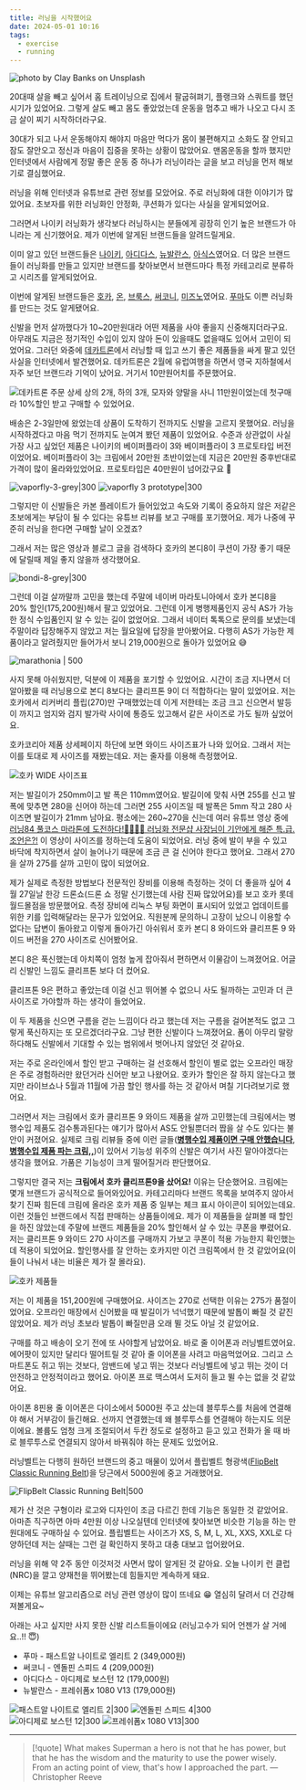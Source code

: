 ```yaml
---
title: 러닝을 시작했어요
date: 2024-05-01 10:16
tags:
  - exercise
  - running
---
```


![photo by Clay Banks on Unsplash](https://images.unsplash.com/photo-1712925975246-7b1b8df829e2?crop=entropy&cs=srgb&fm=jpg&ixid=M3wzNjM5Nzd8MHwxfHJhbmRvbXx8fHx8fHx8fDE3MTQ1MjYxNzd8&ixlib=rb-4.0.3&q=85&w=768&h=432)

20대때 살을 빼고 싶어서 홈 트레이닝으로 집에서 팔굽혀펴기, 플랭크와 스쿼트를 했던 시기가 있었어요. 그렇게 살도 빼고 몸도 좋았었는데 운동을 멈추고 배가 나오고 다시 조금 살이 찌기 시작하더라구요.

30대가 되고 나서 운동해야지 해야지 마음만 먹다가 몸이 불편해지고 소화도 잘 안되고 잠도 잘안오고 정신과 마음이 집중을 못하는 상황이 많았어요. 맨몸운동을 할까 했지만 인터넷에서 사람에게 정말 좋은 운동 중 하나가 러닝이라는 글을 보고 러닝을 먼저 해보기로 결심했어요.

러닝을 위해 인터넷과 유튜브로 관련 정보를 모았어요. 주로 러닝화에 대한 이야기가 많았어요. 초보자를 위한 러닝화인 안정화, 쿠션화가 있다는 사실을 알게되었어요.

그러면서 나이키 러닝화가 생각보다 러닝하시는 분들에게 굉장히 인기 높은 브랜드가 아니라는 게 신기했어요. 제가 이번에 알게된 브랜드들을 알려드릴게요.

이미 알고 있던 브랜드들은 [나이키](https://www.nike.com/kr/), [아디다스](https://www.adidas.co.kr/), [뉴발란스](https://www.nbkorea.com/index.action), [아식스](https://asics.co.kr/)였어요. 더 많은 브랜드들이 러닝화를 만들고 있지만 브랜드를 찾아보면서 브랜드마다 특정 카테고리로 분류하고 시리즈를 알게되었어요.

이번에 알게된 브랜드들은 [호카](https://brand.naver.com/hoka), [온](https://www.on.com/en-kr/), [브룩스](https://brooksrunning.co.kr/), [써코니](https://saucony-korea.com/), [미즈노](https://kor.mizuno.com/)였어요. [푸마](https://kr.puma.com/kr/ko/home)도 이쁜 러닝화를 만드는 것도 알게됐어요.

신발을 먼저 살까했다가 10~20만원대라 어떤 제품을 사야 좋을지 신중해지더라구요. 아무래도 지금은 정기적인 수입이 있지 않아 돈이 있을때도 없을때도 있어서 고민이 되었어요. 그러던 와중에 [데카트론](https://www.decathlon.co.kr/kr_ko/)에서 러닝할 때 입고 쓰기 좋은 제품들을 싸게 팔고 있던 사실을 인터넷에서 발견했어요. 데카트론은 2월에 유럽여행을 하면서 영국 지하철에서 자주 보던 브랜드라 기억이 났어요. 거기서 10만원어치를 주문했어요.

![데카트론 주문 상세](assets/decathlon-order-detail.webp)
상의 2개, 하의 3개, 모자와 양말을 사니 11만원이었는데 첫구매라 10%할인 받고 구매할 수 있었어요.

배송은 2-3일만에 왔었는데 상품이 도착하기 전까지도 신발을 고르지 못했어요. 러닝을 시작하겠다고 마음 먹기 전까지도 눈여겨 봤던 제품이 있었어요. 수준과 상관없이 사실 가장 사고 싶었던 제품은 나이키의 베이퍼플라이 3와 베이퍼플라이 3 프로토타입 버전이었어요. 베이퍼플라이 3는 크림에서 20만원 초반이었는데 지금은 20만원 중후반대로 가격이 많이 올라와있었어요. 프로토타입은 40만원이 넘어갔구요 🥲

![vaporfly-3-grey|300](https://images.stockx.com/360/Nike-ZoomX-Vaporfly-3-White-Particle-Grey/Images/Nike-ZoomX-Vaporfly-3-White-Particle-Grey/Lv2/img01.jpg?fm=avif&auto=compress&w=576&dpr=2&updated_at=1696001105&h=384&q=60) ![vaporfly 3 prototype|300](https://images.stockx.com/360/Nike-ZoomX-Vaporfly-Next-3-Prototype/Images/Nike-ZoomX-Vaporfly-Next-3-Prototype/Lv2/img01.jpg?fm=avif&auto=compress&w=576&dpr=2&updated_at=1681157911&h=384&q=60)

그렇지만 이 신발들은 카본 플레이트가 들어있었고 속도와 기록이 중요하지 않은 저같은 초보에게는 부담이 될 수 있다는 유튜브 리뷰를 보고 구매를 포기했어요. 제가 나중에 꾸준히 러닝을 한다면 구매할 날이 오겠죠?

그래서 저는 많은 영상과 블로그 글을 검색하다 호카의 본디8이 쿠션이 가장 좋기 때문에 달릴때 제일 좋지 않을까 생각했어요.

![bondi-8-grey|300](assets/bondi-8-grey.webp)

그런데 이걸 살까말까 고민을 했는데 주말에 네이버 마라토니아에서 호카 본디8을 20% 할인(175,200원)해서 팔고 있었어요. 그런데 이게 병행제품인지 공식 AS가 가능한 정식 수입품인지 알 수 있는 길이 없었어요. 그래서 네이터 톡톡으로 문의를 보냈는데 주말이라 답장해주지 않았고 저는 월요일에 답장을 받아봤어요. 다행히 AS가 가능한 제품이라고 알려줬지만 들어가서 보니 219,000원으로 돌아가 있었어요 😅 

![marathonia | 500](assets/marathonia.webp)

사지 못해 아쉬웠지만, 덕분에 이 제품을 포기할 수 있었어요. 시간이 조금 지나면서 더 알아봤을 때 러닝용으로 본디 8보다는 클리프톤 9이 더 적합하다는 말이 있었어요. 저는 호카에서 리커버리 플립(270)만 구매했었는데 이게 저한테는 조금 크고 신으면서 발등이 까지고 엄지와 검지 발가락 사이에 통증도 있고해서 같은 사이즈로 가도 될까 싶었어요.

호카코리아 제품 상세페이지 하단에 보면 와이드 사이즈표가 나와 있어요. 그래서 저는 이를 토대로 제 사이즈를 재봤는데요. 저는 줄자를 이용해 측정했어요.

![호카 WIDE 사이즈표](assets/hoka-wide-size-table.webp)

저는 발길이가 250mm이고 발 폭은 110mm였어요. 발길이에 맞춰 사면 255를 신고 발 폭에 맞추면 280을 신어야 하는데 그러면 255 사이즈일 때 발폭은 5mm 작고 280 사이즈면 발길이가 21mm 남아요. 평소에는 260~270을 신는데 여러 유튜브 영상 중에 [러닝84 풀코스 마라톤에 도전하다!🏃‍♂️🏃‍♂️ 러닝화 전문샵 사장님이 기안에게 해준 특.급.조언은?!](https://youtu.be/6uj1GSVNtLk?si=BkuqfYCDsf67AjNa) 이 영상이 사이즈를 정하는데 도움이 되었어요. 러닝 중에 발이 부을 수 있고 바닥에 착지하면서 살이 늘어나기 때문에 조금 큰 걸 신어야 한다고 했어요. 그래서 270을 살까 275를 살까 고민이 많이 되었어요.

제가 실제로 측정한 방법보다 전문적인 장비를 이용해 측정하는 것이 더 좋을까 싶어 4월 27일날 한강 드론쇼(드론 쇼 정말 신기했는데 사람 진짜 많았어요)를 보고 호카 롯데월드몰점을 방문했어요. 측정 장비에 리눅스 부팅 화면이 표시되어 있었고 업데이트를 위한 키를 입력해달라는 문구가 있었어요. 직원분께 문의하니 고장이 났으니 이용할 수 없다는 답변이 돌아왔고 이렇게 돌아가긴 아쉬워서 호카 본디 8 와이드와 클리프톤 9 와이드 버전을 270 사이즈로 신어봤어요.

본디 8은 푹신했는데 아치쪽이 엄청 높게 잡아줘서 편하면서 이물감이 느껴졌어요. 어글리 신발인 느낌도 클리프톤 보다 더 컸어요.

클리프톤 9은 편하고 좋았는데 이걸 신고 뛰어볼 수 없으니 사도 될까하는 고민과 더 큰 사이즈로 가야할까 하는 생각이 들었어요.

이 두 제품을 신으면 구름을 걷는 느낌이다 라고 했는데 저는 구름을 걸어본적도 없고 그렇게 푹신하지는 또 모르겠더라구요. 그냥 편한 신발이다 느껴졌어요. 폼이 아무리 말랑하다해도 신발에서 기대할 수 있는 범위에서 벗어나지 않았던 것 같아요.

저는 주로 온라인에서 할인 받고 구매하는 걸 선호해서 할인이 별로 없는 오프라인 매장은 주로 경험하러만 왔던거라 신어만 보고 나왔어요. 호카가 할인은 잘 하지 않는다고 했지만 라이브쇼나 5월과 11월에 가끔 할인 행사를 하는 것 같아서 며칠 기다려보기로 했어요.

그러면서 저는 크림에서 호카 클리프톤 9 와이드 제품을 살까 고민했는데 크림에서는 병행수입 제품도 검수통과된다는 얘기가 많아서 AS도 안될뿐더러 짭을 살 수도 있다는 불안이 커졌어요. 실제로 크림 리뷰들 중에 이런 글들(**[병행수입 제품이면 구매 안했습니다](https://kream.co.kr/social/posts/1120350)**, **[병행수입 제품 파는 크림,,](https://kream.co.kr/social/posts/1001987)**)이 있어서 기능성 위주의 신발은 여기서 사진 말아야겠다는 생각을 했어요. 가품은 기능성이 크게 떨어질거라 판단했어요.

그렇지만 결국 저는 **크림에서 호카 클리프톤9을 샀어요!** 이유는 단순했어요. 크림에는 몇개 브랜드가 공식적으로 들어와있어요. 카테고리마다 브랜드 목록을 보여주지 않아서 찾기 진짜 힘든데 크림에 올라온 호카 제품 중 일부는 체크 표시 아이콘이 되어있는데요. 이런 것들인 브랜드에서 직접 판매하는 상품들이에요. 제가 이 제품들을 살펴볼 때 할인을 하진 않았는데 주말에 브랜드 제품들을 20% 할인해서 살 수 있는 쿠폰을 뿌렸어요. 저는 클리프톤 9 와이드 270 사이즈를 구매까지 가보고 쿠폰이 적용 가능한지 확인했는데 적용이 되었어요. 할인행사를 잘 안하는 호카지만 이건 크림쪽에서 한 것 같았어요(이들이 나눠서 내는 비율은 제가 잘 몰라요).

![호카 제품들](assets/hoka-shoes-in-kream.webp)

저는 이 제품을 151,200원에 구매했어요. 사이즈는 270로 선택한 이유는 275가 품절이었어요. 오프라인 매장에서 신어봤을 때 발길이가 넉넉했기 때문에 발톱이 빠질 것 같진 않았어요. 제가 러닝 초보라 발톱이 빠질만큼 오래 뛸 것도 아닐 것 같았어요.

구매를 하고 배송이 오기 전에 또 사야할게 남았어요. 바로 줄 이어폰과 러닝벨트였어요. 에어팟이 있지만 달리다 떨어트릴 것 같아 줄 이어폰을 사려고 마음먹었어요. 그리고 스마트폰도 쥐고 뛰는 것보다, 암밴드에 넣고 뛰는 것보다 러닝벨트에 넣고 뛰는 것이 더 안전하고 안정적이라고 했어요. 아이폰 프로 맥스여서 도저히 들고 뛸 수는 없을 것 같았어요.

 아이폰 8핀용 줄 이어폰은 다이소에서 5000원 주고 샀는데 블루투스를 처음에 연결해야 해서 거부감이 들긴해요. 선까지 연결했는데 왜 블루투스를 연결해야 하는지도 의문이에요. 볼륨도 엄청 크게 조절되어서 두칸 정도로 설정하고 듣고 있고 전화가 올 때 바로 블루투스로 연결되지 않아서 바꿔줘야 하는 문제도 있었어요.
 
 러닝벨트는 다행히 원하던 브랜드의 중고 매물이 있어서 플립벨트 형광색([FlipBelt Classic Running Belt](https://flipbelt.com/products/flipbelt-classic-running-belt?variant=32442864861384))을 당근에서 5000원에 중고 거래했어요.

![FlipBelt Classic Running Belt|500](https://flipbelt.com/cdn/shop/files/Classic-Master--Square_ecd672f8-a06b-455c-9db9-f0b49ebbe0d8.jpg?v=1710193474&width=1426)

제가 산 것은 구형이라 로고와 디자인이 조금 다르긴 한데 기능은 동일한 것 같았어요. 아마존 직구하면 아마 4만원 이상 나오실텐데 인터넷에 찾아보면 비슷한 기능을 하는 만원대에도 구매하실 수 있어요. 플립벨트는 사이즈가 XS, S, M, L, XL, XXS, XXL로 다양하던데 저는 살때는 그런 걸 확인하지 못하고 대충 대보고 업어왔어요.

러닝을 위해 약 2주 동안 이것저것 사면서 많이 알게된 것 같아요. 오늘 나이키 런 클럽(NRC)을 깔고 양재천을 뛰어봤는데 힘들지만 계속하게 돼요.

이제는 유튜브 알고리즘으로 러닝 관련 영상이 많이 뜨네요 😁 열심히 달려서 더 건강해져볼게요~

아래는 사고 싶지만 사지 못한 신발 리스트들이에요 (러닝고수가 되어 언젠가 살 거에요..!! 😇)
- 푸마 - 패스트알 나이트로 엘리트 2 (349,000원)
- 써코니 - 엔돌핀 스피드 4 (209,000원)
- 아디다스 - 아디제로 보스턴 12 (179,000원)
- 뉴발란스 - 프레쉬폼x 1080 V13 (179,000원)

![패스트알 나이트로 엘리트 2|300](https://images.puma.com/image/upload/f_auto,q_auto,b_rgb:fafafa,w_2000,h_2000/global/309828/03/sv01/fnd/KOR/fmt/png/%ED%8C%A8%EC%8A%A4%ED%8A%B8%EC%95%8C-%EB%82%98%EC%9D%B4%ED%8A%B8%EB%A1%9C-%EC%97%98%EB%A6%AC%ED%8A%B8-2br-/FAST-R-NITRO%E2%84%A2Elite-2) ![엔돌핀 스피드 4|300](https://image.a-rt.com/art/product/2024/02/96904_1708315902321.jpg?shrink=580:580) ![아디제로 보스턴 12|300](https://assets.adidas.com/images/w_600,f_auto,q_auto/806154087f95476383507a58193f0d37_9366/12_White_IG3328_HM1.jpg) ![프레쉬폼x 1080 V13|300](https://image.nbkorea.com/NBRB_Product/20240304/NB20240304160117971001.jpg)

---

> [!quote] What makes Superman a hero is not that he has power, but that he has the wisdom and the maturity to use the power wisely. From an acting point of view, that's how I approached the part.
> — Christopher Reeve